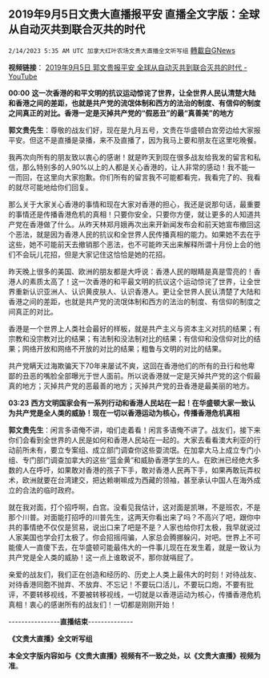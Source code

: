 ## 2019年9月5日文贵大直播报平安 直播全文字版：全球从自动灭共到联合灭共的时代
`2/14/2023 5:35 AM UTC 加拿大红叶农场文贵大直播全文听写组` [轉載自GNews](https://gnews.org/articles/923443)

**视频链接**： [2019年9月5日 郭文贵报平安 全球从自动灭共到联合灭共的时代 - YouTube](https://www.youtube.com/watch?v=1YGVWUKv5Ig&list=WL&index=115)




**00:00** **这一次香港的和平文明的抗议运动惊诧了世界，让全世界人民认清楚大陆和香港之间的差距，也就是共产党的流氓体制和西方的法治的制度、有信仰的制度之间真正的对比。香港一定是灭掉共产党的“假恶丑”的最“真善美”的地方**

  

**郭文贵先生**：尊敬的战友们好，现在是九月五号，文贵在华盛顿白宫旁边给大家报平安。但这不是直播是录播，来不及直播了，因为我马上要和朋友在这里吃晚餐。

  

我再次向所有的朋友致以衷心的感谢！就是昨天到现在很多战友给我发的留言和私信，那么特别多的人90%以上的人都是关心香港的，让人非常的感动！我不能一一而回，在这里向大家抱歉。你们所有的留言我不可能都看完，我看完了的、我看的就尽可能地给你们回复。

  

那么关于大家关心香港的事情和现在大家对香港的担心，我还是说那句话，最重要的事情还是传播香港危机的真相！只要你安全，只要你方便，就让更多的人知道共产党在香港做了什么。从昨天林郑月娥再次出来开新闻发布会和前天她宣布撤回这个恶法，就是因为香港人民的抗议和全世界人民传播真相的能力。如果她不去在乎这些，她不可能前天去撤销那个恶法，也不可能昨天出来解释所谓十月份上会的他们不会玩儿花招，但是大家记住这恰恰是她的花招。

  

昨天晚上很多的美国、欧洲的朋友都是大呼说：香港人民的眼睛是真是雪亮的！香港人的素质太高了！这一次香港的和平最文明的抗议这个运动惊诧了世界，让全世界重新认识亚洲人、认识黄皮肤人、认识香港人。更让全世界人民认清楚了大陆和香港之间的差距，也就是共产党的流氓体制和西方的法治的制度、有信仰的制度之间真正的对比。

  

香港是一个世界上人类社会最好的样板，就是共产主义与资本主义对抗的结果；有宗教和没宗教对比的结果；有法制和没法制对比的结果；有信仰和没信仰对比的结果；网络开放和网络不开放的对比的结果；粗鲁与文明的对比的结果。

  

共产党瞒天过海欺骗天下70年来屡试不爽，这回在香港他们的所有的丑行和他卑鄙的丑恶的嘴脸全部曝光于世人面前。所以说香港就一定是灭掉共产党的这个假最真的地方；灭掉共产党的恶最善的地方；灭掉共产党的丑香港是最美丽的地方。

  

**03:23** **西方文明国家会有一系列行动和香港人民站在一起！在华盛顿大家一致认为共产党是全人类的威胁！现在一切以香港运动为核心，传播香港危机真相**

  

**郭文贵先生**：闲言多语俺不讲，咱们走着看！闲言多语俺不讲了。战友们，接下来你们会看到全世界的人民是如何和香港人民站在一起的。大家去看看澳大利亚的行动前所未有，要立专案组、成立部门调查你这些耍流氓。在加拿大马上成立专门小组、专门部门调查加拿大的这些“蓝金黄”和威胁香港学生的人。在欧洲已经绝大多数的人在呼吁，如果敢对香港的孩子下手，敢对香港人民再下手，如果再敢玩弄权术，欧洲就要在台湾建交，把达赖喇嘛成为西藏的领袖，甚至承认中国人在海外成立的合法的临时政府。

  

就在我对面，打个招呼啊，白宫。没看见我估计，这对面是凯琳，不是班农，不是那个川普。对面能打招呼的川普先生，这两天你看出来了吗？不高兴了吧，跟你中共的事情绝不仅仅是贸易，说出口来了吧是不是？人家也给你打太极，我早就说过人家美国也学会打太极了。你会招摇闯骗，人家总会腾挪躲闪，对吧。世界上不可能傻人一直傻下去，在华盛顿可能最伟大的一件事儿现在在发生着，就是一致认为共产党是全人类的威胁！这一点上谁敢说不，那你就嗝屁了。

  

亲爱的战友们，我们正在创造和经历的、历史上人类上最伟大的时刻！对待战友、对待香港同胞不抛弃、不放弃、不忘记！不要玩口活儿，不要玩口炮，不要有批评，不要转移视线，不要被转移视线，一切就是以香港运动为核心，传播香港危机真相！衷心的感谢所有的战友们！一切都是刚刚开始！


\----------------**直播结束**\-------------- 

**《文贵大直播》全文听写组** 


**本全文字版内容如与《文贵大直播》视频有不一致之处，以《文贵大直播》视频为准**。



